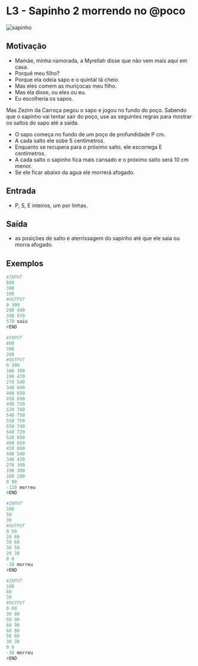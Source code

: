 # L3 - Sapinho 2 morrendo no @poco

![sapinho](https://raw.githubusercontent.com/qxcodefup/arcade/master/base/poco/cover.jpg)

## Motivação

* Mamãe, minha namorada, a Myrellah disse que não vem mais aqui em casa.
* Porquê meu filho?
* Porque ela odeia sapo e o quintal tá cheio.
* Mas eles comem as muriçocas meu filho.
* Mas ela disse, ou eles ou eu.
* Eu escolheria os sapos.

Mas Zezim da Carroça pegou o sapo e jogou no fundo do poço.
Sabendo que o sapinho vai tentar sair do poço, use as seguintes regras
para mostrar os saltos do sapo até a saída.

* O sapo começa no fundo de um poço de profundidade P cm.
* A cada salto ele sobe S centímetros.
* Enquanto se recupera para o próximo salto, ele escorrega E centímetros.
* A cada salto o sapinho fica mais cansado e o próximo salto será 10 cm menor.
* Se ele ficar abaixo da agua ele morrerá afogado.

## Entrada

* P, S, E inteiros, um por linhas.

## Saída

* as posições de salto e aterrissagem do sapinho até que ele saia ou morra afogado.

## Exemplos

``` py
#INPUT
800
300
100
#OUTPUT
0 300
200 490
390 670
570 saiu
#END

#INPUT
800
300
200
#OUTPUT
0 300
100 390
190 470
270 540
340 600
400 650
450 690
490 720
520 740
540 750
550 750
550 740
540 720
520 690
490 650
450 600
400 540
340 470
270 390
190 300
100 200
0 90
-110 morreu
#END

#INPUT
100
50
30
#OUTPUT
0 50
20 60
30 60
30 50
20 30
0 0
-30 morreu
#END

#INPUT
100
60
30
#OUTPUT
0 60
30 80
50 90
60 90
60 80
50 60
30 30
0 0
-30 morreu
#END
```
